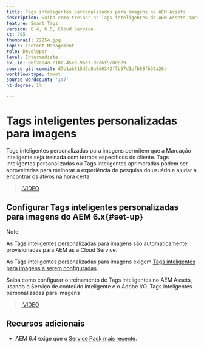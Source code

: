 ```yaml
---
title: Tags inteligentes personalizadas para imagens no AEM Assets
description: Saiba como treinar as Tags inteligentes do AEM Assets para aplicar termos personalizados a ativos.
feature: Smart Tags
version: 6.4, 6.5, Cloud Service
kt: 795
thumbnail: 22254.jpg
topic: Content Management
role: Developer
level: Intermediate
exl-id: 06f2ae4d-c18e-45ed-96d7-ddc6f9c8d829
source-git-commit: d7b1ab815d9c8a0d0342f7b57d1efb08fb39a26a
workflow-type: tm+mt
source-wordcount: '147'
ht-degree: 1%

---
```


# Tags inteligentes personalizadas para imagens

Tags inteligentes personalizadas para imagens permitem que a Marcação inteligente seja treinada com termos específicos do cliente.
Tags inteligentes personalizadas ou Tags inteligentes aprimoradas podem ser aproveitadas para melhorar a experiência de pesquisa do usuário e ajudar a encontrar os ativos na hora certa.

>[!VIDEO](https://video.tv.adobe.com/v/22254/?quality=12&learn=on)

## Configurar Tags inteligentes personalizadas para imagens do AEM 6.x{#set-up}

>[!NOTE]
> As Tags inteligentes personalizadas para imagens são automaticamente provisionadas para AEM as a Cloud Service.

As Tags inteligentes personalizadas para imagens exigem [Tags inteligentes para imagens a serem configuradas](./image-smart-tags.md#set-up).

Saiba como configurar o treinamento de Tags inteligentes no AEM Assets, usando o Serviço de conteúdo inteligente e o Adobe I/O. Tags inteligentes personalizadas para imagens

>[!VIDEO](https://video.tv.adobe.com/v/23405/?quality=12&learn=on)

## Recursos adicionais

* AEM 6.4 exige que o [Service Pack mais recente](https://experienceleague.adobe.com/docs/experience-manager-release-information/aem-release-updates/aem-releases-updates.html#aem-64).
